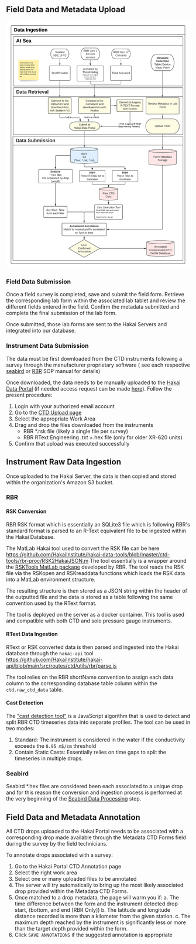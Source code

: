 ## Field Data and Metadata Upload

![data ingestion](assets/figures/Hakai-ctd-processing-workflow-figure-2-ingestion.png)

### Field Data Submission

Once a field survey is completed, save and submit the field form. Retrieve the corresponding lab form within the associated lab tablet and review the different fields entered in the field. Confirm the metadata submitted and complete the final submission of the lab form.

Once submitted, those lab forms are sent to the Hakai Servers and integrated into our database.

### Instrument Data Submission

The data must be first downloaded from the CTD instruments following a survey through the manufacturer proprietary software ( see each respective [seabird](https://docs.google.com/document/d/1KFa8QB3JSkSBwPwUhb_FH8x_sM3v4mOx-pAeTz3_xDk/edit?usp=sharing) or [RBR](https://docs.google.com/document/d/1CdPT_7pTRghaBxCO5jRZT-BRfMDt4W194HIRs06M6A4/edit?usp=sharing) SOP manual for details)

Once downloaded, the data needs to be manually uploaded to the [Hakai Data Portal](https://hecate.hakai.org/portal2) (if needed access request can be made [here](https://hecate.hakai.org/auth/access-request.php)). Follow the present procedure:

1. Login with your authorized email account
2. Go to the [CTD Upload page](https://hecate.hakai.org/portal2/ctd/upload)
3. Select the appropriate Work Area
4. Drag and drop the files downloaded from the instruments
   - RBR \*.rsk file (likely a single file per survey)
   - RBR RText Engineering _.txt +_.hex file (only for older XR-620 units)
5. Confirm that upload was executed successfully

## Instrument Raw Data Ingestion

Once uploaded to the Hakai Server, the data is then copied and stored within the organization's Amazon S3 bucket.

### RBR

#### RSK Conversion

RBR RSK format which is essentially an SQLite3 file which is following RBR's standard format is parsed to an R-Text equivalent file to be ingested within the Hakai Database.

The MatLab Hakai tool used to convert the RSK file can be here <https://github.com/HakaiInstitute/hakai-data-tools/blob/master/ctd-tools/rbr-proc/RSK2HakaiJSON.m>
The tool essentially is a wrapper around the [RSKTools MatLab package](https://rbr-global.com/support/matlab-tools/) developed by RBR. The tool reads the RSK file via the RSKopen and RSKreaddata functions which loads the RSK data into a MatLab environment structure.

The resulting structure is then stored as a JSON string within the header of the outputted file and the data is stored as a table following the same convention used by the RText format.

The tool is deployed on the server as a docker container. This tool is used and compatible with both CTD and solo pressure gauge instruments.

#### RText Data Ingestion

RText or RSK converted data is then parsed and ingested into the Hakai database through the `hakai-api` tool <https://github.com/HakaiInstitute/hakai-api/blob/main/src/routes/ctd/utils/rbr/parse.js>

The tool relies on the RBR shortName convention to assign each data column to the corresponding database table column within the `ctd.raw_ctd_data` table.

#### Cast Detection

The ["cast detection tool"](https://github.com/HakaiInstitute/hakai-api/blob/main/src/routes/ctd/utils/rbr/detectCasts.js) is a JavaScript algorithm that is used to detect and split RBR CTD timeseries data into separate profiles. The tool can be used in two modes:

1. Standard: The instrument is considered in the water if the conductivity exceeds the `0.95 mS/cm` threshold
2. Contain Static Casts: Essentially relies on time gaps to split the timeseries in multiple drops.

### Seabird

Seabird \*.hex files are considered been each associated to a unique drop and for this reason the conversion and ingestion process is performed at the very beginning of the [Seabird Data Processing](#seabird-data-processing) step.

## Field Data and Metadata Annotation

All CTD drops uploaded to the Hakai Portal needs to be associated with a corresponding drop made available through the Metadata CTD Forms field during the survey by the field technicians.

To annotate drops associated with a survey:

1. Go to the Hakai Portal CTD Annotation page
2. Select the right work area
3. Select one or many uploaded files to be annotated
4. The server will try automatically to bring up the most likely associated drop provided within the Metadata CTD Forms.
5. Once matched to a drop metadata, the page will warm you if:
   a. The time difference between the form and the instrument detected drop start, (bottom, and end [RBR Only])
   b. The latitude and longitude distance recorded is more than a kilometer from the given station.
   c. The maximum depth reached by the instrument is significantly less or more than the target depth provided within the form.
6. Click `SAVE ANNOTATIONS` if the suggested annotation is appropriate
